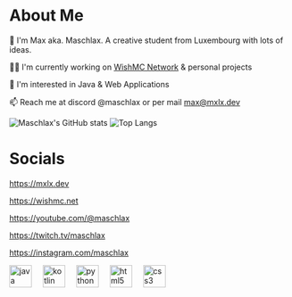 # About Me
👋 I'm Max aka. Maschlax. A creative student from Luxembourg with lots of ideas.

👩‍💻 I'm currently working on [WishMC Network](https://github.com/WishMC) & personal projects

🧠 I'm interested in Java & Web Applications

📫 Reach me at discord @maschlax or per mail max@mxlx.dev

![Maschlax's GitHub stats](https://github-readme-stats.vercel.app/api?username=maschlax&theme=merko)
![Top Langs](https://github-readme-stats.vercel.app/api/top-langs/?username=maschlax&layout=compact&theme=merko)

# Socials
https://mxlx.dev

https://wishmc.net

https://youtube.com/@maschlax

https://twitch.tv/maschlax

https://instagram.com/maschlax


<div align="left">
  <img src="https://cdn.jsdelivr.net/gh/devicons/devicon/icons/java/java-original.svg" height="40" alt="java logo"  />
  <img width="12" />
  <img src="https://cdn.jsdelivr.net/gh/devicons/devicon/icons/kotlin/kotlin-original.svg" height="40" alt="kotlin logo"  />
  <img width="12" />
  <img src="https://cdn.jsdelivr.net/gh/devicons/devicon/icons/python/python-original.svg" height="40" alt="python logo"  />
  <img width="12" />
  <img src="https://cdn.jsdelivr.net/gh/devicons/devicon/icons/html5/html5-original.svg" height="40" alt="html5 logo"  />
  <img width="12" />
  <img src="https://cdn.jsdelivr.net/gh/devicons/devicon/icons/css3/css3-original.svg" height="40" alt="css3 logo"  />
</div>
